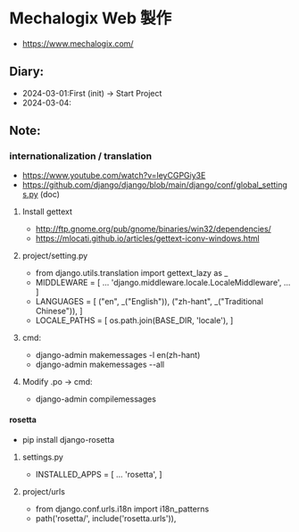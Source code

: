 # Mechalogix Web 製作
- https://www.mechalogix.com/

## Diary:
- 2024-03-01:First (init) -> Start Project
- 2024-03-04:

## Note:

### internationalization / translation
- https://www.youtube.com/watch?v=leyCGPGiy3E
- https://github.com/django/django/blob/main/django/conf/global_settings.py (doc)

1. Install gettext
    - http://ftp.gnome.org/pub/gnome/binaries/win32/dependencies/
    - https://mlocati.github.io/articles/gettext-iconv-windows.html

2. project/setting.py
    - from django.utils.translation import gettext_lazy as _
    - MIDDLEWARE = [
        ...
        'django.middleware.locale.LocaleMiddleware',
        ...
    ]
    - LANGUAGES = [
    ("en", _("English")),
    ("zh-hant", _("Traditional Chinese")),
    ]
    - LOCALE_PATHS = [
    os.path.join(BASE_DIR, 'locale'),
    ]

3. cmd:
    - django-admin makemessages -l en(zh-hant)
    - django-admin makemessages --all

4. Modify .po -> cmd:
    - django-admin compilemessages

#### rosetta
- pip install django-rosetta
1. settings.py
    - INSTALLED_APPS = [
        ...
        'rosetta',
    ]

2. project/urls
    - from django.conf.urls.i18n import i18n_patterns
    - path('rosetta/', include('rosetta.urls')),